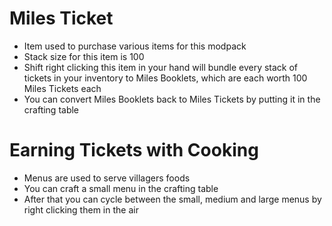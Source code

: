 # Miles Ticket
- Item used to purchase various items for this modpack
- Stack size for this item is 100
- Shift right clicking this item in your hand will bundle every stack of tickets in your inventory to Miles Booklets, which are each worth 100 Miles Tickets each
- You can convert Miles Booklets back to Miles Tickets by putting it in the crafting table

# Earning Tickets with Cooking
- Menus are used to serve villagers foods
- You can craft a small menu in the crafting table
- After that you can cycle between the small, medium and large menus by right clicking them in the air